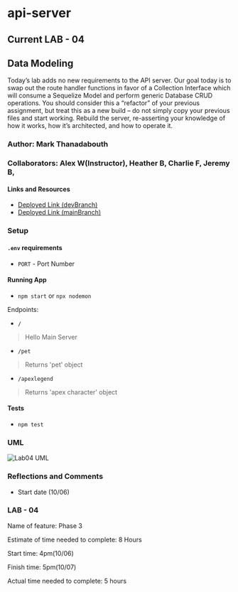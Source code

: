 # api-server

## Current LAB - 04

## Data Modeling

Today’s lab adds no new requirements to the API server. Our goal today is to swap out the route handler functions in favor of a Collection Interface which will consume a Sequelize Model and perform generic Database CRUD operations. You should consider this a “refactor” of your previous assignment, but treat this as a new build – do not simply copy your previous files and start working. Rebuild the server, re-asserting your knowledge of how it works, how it’s architected, and how to operate it.

### Author: Mark Thanadabouth

### Collaborators: Alex W(Instructor), Heather B, Charlie F, Jeremy B,

#### Links and Resources
* [Deployed Link (devBranch)](https://markt-basic-api-server-dev.herokuapp.com/)
* [Deployed Link (mainBranch)](https://mt-basic-api-server-prod.herokuapp.com/)

### Setup

#### `.env` requirements
- `PORT` - Port Number

#### Running App
- `npm start` or `npx nodemon`

Endpoints:
- `/`
> Hello Main Server
- `/pet`
> Returns 'pet' object
- `/apexlegend`
> Returns 'apex character' object

#### Tests
- `npm test`


### UML
<!-- > <img src="401lab03_UML.jpg" width="300"/> -->
![Lab04 UML](401lab04_UML.jpg)

### Reflections and Comments
* Start date (10/06)

### LAB - 04

Name of feature: Phase 3

Estimate of time needed to complete: 8 Hours

Start time: 4pm(10/06)

Finish time: 5pm(10/07)

Actual time needed to complete: 5 hours
